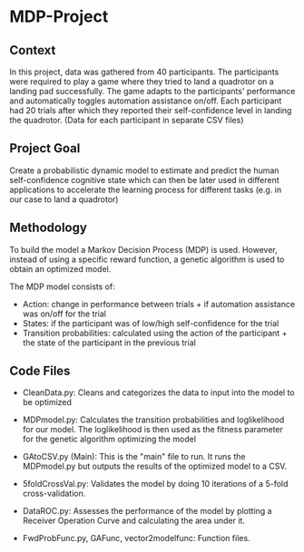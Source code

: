 # MDP-Project

## Context

In this project, data was gathered from 40 participants. The participants were required to play a game where they tried to land a quadrotor on a landing pad successfully. The game adapts to the participants' performance and automatically toggles automation assistance on/off. Each participant had 20 trials after which they reported their self-confidence level in landing the quadrotor. (Data for each participant in separate CSV files)

## Project Goal

Create a probabilistic dynamic model to estimate and predict the human self-confidence cognitive state which can then be later used in different applications to accelerate the learning process for different tasks (e.g. in our case to land a quadrotor)

## Methodology

To build the model a Markov Decision Process (MDP) is used. However, instead of using a specific reward function, a genetic algorithm is used to obtain an optimized model.

The MDP model consists of:  

- Action: change in performance between trials + if automation assistance was on/off for the trial  
- States: if the participant was of low/high self-confidence for the trial  
- Transition probabilities: calculated using the action of the participant + the state of the participant in the previous trial

## Code Files

- CleanData.py: Cleans and categorizes the data to input into the model to be optimized 

- MDPmodel.py: Calculates the transition probabilities and loglikelihood for our model. The loglikelihood is then used as the fitness parameter for the genetic algorithm optimizing the model

- GAtoCSV.py (Main): This is the "main" file to run. It runs the MDPmodel.py but outputs the results of the optimized model to a CSV.

- 5foldCrossVal.py: Validates the model by doing 10 iterations of a 5-fold cross-validation.

- DataROC.py: Assesses the performance of the model by plotting a Receiver Operation Curve and calculating the area under it.

- FwdProbFunc.py, GAFunc, vector2modelfunc: Function files.



